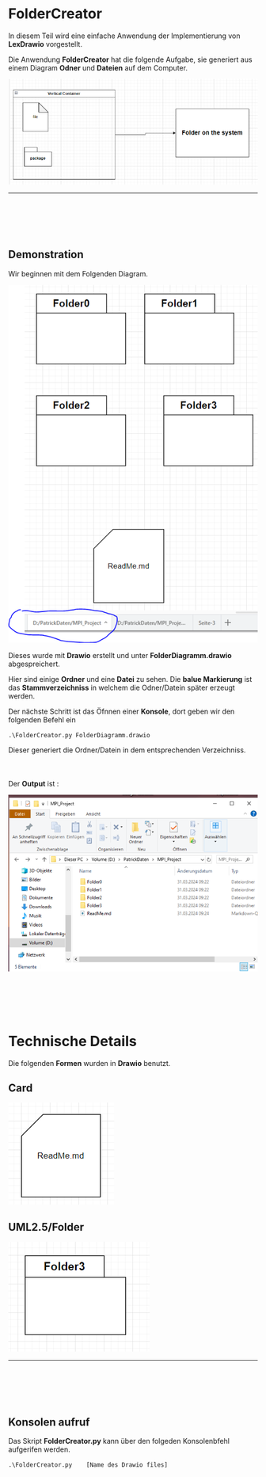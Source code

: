 # FolderCreator

In diesem Teil wird eine einfache Anwendung der Implementierung von 
**LexDrawio** vorgestellt. 

Die Anwendung **FolderCreator** hat die folgende Aufgabe, sie generiert aus einem Diagram **Odner** und **Dateien** auf dem Computer.

![link](Bilder/Task.PNG)

*************************************************************


<br></br><br></br>

## Demonstration

Wir beginnen mit dem Folgenden Diagram. 

![link](Bilder/FolderDia.PNG)

Dieses wurde mit **Drawio** erstellt  und unter **FolderDiagramm.drawio** abgespreichert.


Hier sind einige **Ordner** und eine **Datei** zu sehen. Die **balue Markierung**  ist das **Stammverzeichniss** in welchem die Odner/Datein später erzeugt werden. 

Der nächste Schritt ist das Öfnnen einer **Konsole**, dort geben wir den 
folgenden Befehl ein


    .\FolderCreator.py FolderDiagramm.drawio

Dieser generiert die Ordner/Datein in dem entsprechenden Verzeichniss. 
<br></br><br></br>
Der **Output** ist :

![link](Bilder/Folder.PNG)

<br></br><br></br>
# Technische Details

Die folgenden **Formen** wurden in **Drawio** benutzt.


## Card

![link](Bilder/Card.PNG)


## UML2.5/Folder

![link](Bilder/Folder_Drawio.PNG)


************************************
<br></br><br></br>

## Konsolen aufruf

Das Skript **FolderCreator.py** kann über den folgeden Konsolenbfehl 
aufgerifen werden.


    .\FolderCreator.py    [Name des Drawio files]





